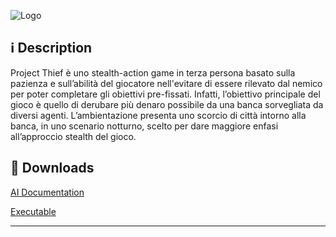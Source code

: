 ![Logo](https://image.ibb.co/m2xPEJ/Project_Thief_Linkedin.png)

<i class="icon-info"></i> :information_source: **Description**
-------------

Project Thief è uno stealth-action game in terza persona basato sulla pazienza e sull’abilità del giocatore nell'evitare di essere rilevato dal nemico per poter completare gli obiettivi pre-fissati.
Infatti, l’obiettivo principale del gioco è quello di derubare più denaro possibile da una banca sorvegliata da diversi agenti.
L’ambientazione presenta uno scorcio di città intorno alla banca, in uno scenario notturno, scelto per dare maggiore enfasi all’approccio stealth del gioco.

<i class="icon-download"></i> :floppy_disk: **Downloads**
-------------

[<i class="icon-provider-github"></i> AI Documentation](https://github.com/Wemarcus/ProjectThief/raw/master/Documentation/Project%20Thief%20(AI%20documentation).pdf)

[<i class="icon-provider-github"></i> Executable](https://mega.nz/#!RE1RGZpS!_v3Bj8oqIhRVk0iqgKepV6iyBVdtM-blmJCjhBU81Dk)

-------------
